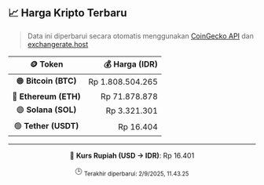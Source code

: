 

<!-- HARGA_KRIPTO -->
## 📈 Harga Kripto Terbaru

> Data ini diperbarui secara otomatis menggunakan [CoinGecko API](https://www.coingecko.com/) dan [exchangerate.host](https://exchangerate.host/)

<div align="center">

| 🪙 Token | 💰 Harga (IDR) |
|:------:|---------------:|
| 🟠 **Bitcoin (BTC)**   | Rp 1.808.504.265 |
| 🔵 **Ethereum (ETH)**  | Rp 71.878.878 |
| 🟣 **Solana (SOL)**    | Rp 3.321.301 |
| 🟢 **Tether (USDT)**   | Rp 16.404 |

---

💱 **Kurs Rupiah (USD → IDR)**: Rp 16.401

🕒 <sub>Terakhir diperbarui: 2/9/2025, 11.43.25</sub>

</div>
<!-- /HARGA_KRIPTO -->